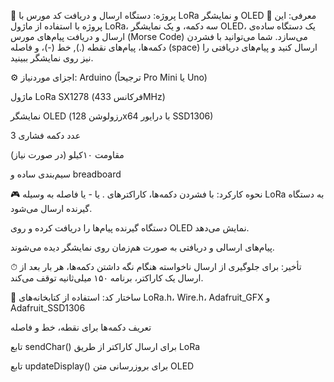 📡 پروژه: دستگاه ارسال و دریافت کد مورس با LoRa و نمایشگر OLED
🧠 معرفی:
این پروژه با استفاده از ماژول LoRa، سه دکمه، و یک نمایشگر OLED، یک دستگاه ساده‌ی ارسال و دریافت پیام‌های مورس (Morse Code) می‌سازد. شما می‌توانید با فشردن دکمه‌ها، پیام‌های نقطه (.), خط (-)، و فاصله (space) ارسال کنید و پیام‌های دریافتی را نیز روی نمایشگر ببینید.

⚙️ اجزای موردنیاز:
Arduino (ترجیحاً Pro Mini یا Uno)

ماژول LoRa SX1278 (فرکانس 433MHz)

نمایشگر OLED (رزولوشن 128x64 با درایور SSD1306)

3 عدد دکمه فشاری

مقاومت ۱۰کیلو (در صورت نیاز)

سیم‌بندی ساده و breadboard

🎮 نحوه کارکرد:
با فشردن دکمه‌ها، کاراکترهای . یا - یا فاصله به وسیله LoRa به دستگاه گیرنده ارسال می‌شود.

دستگاه گیرنده پیام‌ها را دریافت کرده و روی OLED نمایش می‌دهد.

پیام‌های ارسالی و دریافتی به صورت هم‌زمان روی نمایشگر دیده می‌شوند.

⏱ تأخیر:
برای جلوگیری از ارسال ناخواسته هنگام نگه داشتن دکمه‌ها، هر بار بعد از ارسال یک کاراکتر، برنامه ۱۵۰ میلی‌ثانیه توقف می‌کند.

📂 ساختار کد:
استفاده از کتابخانه‌های LoRa.h، Wire.h، Adafruit_GFX و Adafruit_SSD1306

تعریف دکمه‌ها برای نقطه، خط و فاصله

تابع sendChar() برای ارسال کاراکتر از طریق LoRa

تابع updateDisplay() برای بروزرسانی متن OLED

